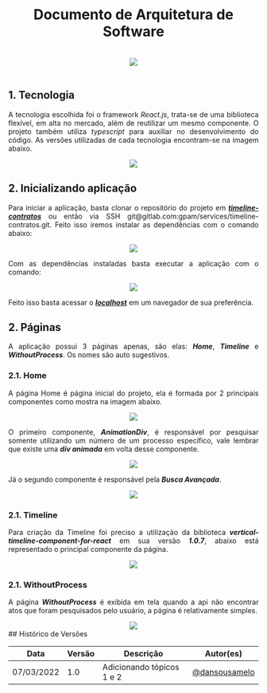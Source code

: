 <h1 style="text-align: center">Documento de Arquitetura de Software</h1>
<br />
<div style="display: flex; justify-content: center; align-items:center;">
    <img src="https://unb-knedle.github.io/timeline-contratos/assets/Frontend/01.png">
</div>
<br />

## 1. Tecnologia
<p align="justify">A tecnologia escolhida foi o framework <i>React.js</i>, trata-se de uma biblioteca flexível, em alta no mercado, além de reutilizar um mesmo componente. O projeto também utiliza <i>typescript</i> para auxiliar no desenvolvimento do código. As versões utilizadas de cada tecnologia encontram-se na imagem abaixo.</p>
<div style="display: flex; justify-content: center; align-items:center;">
    <img src="https://unb-knedle.github.io/timeline-contratos/assets/Frontend/02.png">
</div>

## 2. Inicializando aplicação
<p align="justify">Para iniciar a aplicação, basta clonar o repositório do projeto em <a href="https://gitlab.com/gpam/services/timeline-contratos.git"><b><i>timeline-contratos</b></i></a> ou então via SSH git@gitlab.com:gpam/services/timeline-contratos.git. Feito isso iremos instalar as dependências com o comando abaixo:</p>
<div style="display: flex; justify-content: center; align-items:center;">
    <img src="https://unb-knedle.github.io/timeline-contratos/assets/Frontend/03.png">
</div>
<p align="justify">Com as dependências instaladas basta executar a aplicação com o comando:</p>
<div style="display: flex; justify-content: center; align-items:center;">
    <img src="https://unb-knedle.github.io/timeline-contratos/assets/Frontend/04.png">
</div>
<p align="justify">Feito isso basta acessar o <a href="http://localhost:3000/timeline"><b><i>localhost</i></b><a> em um navegador de sua preferência.</p>

## 2. Páginas
<p align="justify">A aplicação possui 3 páginas apenas, são elas: <b><i>Home</i></b>, <b><i>Timeline</i></b> e <b><i>WithoutProcess</i></b>. Os nomes são auto sugestivos.</p>

### 2.1. Home
<p align="justify">A página Home é página inicial do projeto, ela é formada por 2 principais componentes como mostra na imagem abaixo.</p>
<div style="display: flex; justify-content: center; align-items:center;">
    <img src="https://unb-knedle.github.io/timeline-contratos/assets/Frontend/05.png">
</div>

<p align="justify">O primeiro componente, <b><i>AnimationDiv</i></b>, é responsável por pesquisar somente utilizando um número de um processo específico, vale lembrar que existe uma <b><i>div animada</i></b> em volta desse componente.</p>
<div style="display: flex; justify-content: center; align-items:center;">
    <img src="https://unb-knedle.github.io/timeline-contratos/assets/Frontend/06.png">
</div>

<p align="justify">Já o segundo componente é responsável pela <b><i>Busca Avançada</i></b>.</p>
<div style="display: flex; justify-content: center; align-items:center;">
    <img src="https://unb-knedle.github.io/timeline-contratos/assets/Frontend/07.png">
</div>

### 2.1. Timeline
<p align="justify">Para criação da Timeline foi preciso a utilização da biblioteca <b><i>vertical-timeline-component-for-react</i></b> em sua versão <b><i>1.0.7</i></b>, abaixo está representado o principal componente da página.</p>
<div style="display: flex; justify-content: center; align-items:center;">
    <img src="https://unb-knedle.github.io/timeline-contratos/assets/Frontend/08.png">
</div>

### 2.1. WithoutProcess
<p align="justify">A página <b><i>WithoutProcess</i></b> é exibida em tela quando a api não encontrar atos que foram pesquisados pelo usuário, a página é relativamente simples.</p>
<div style="display: flex; justify-content: center; align-items:center;">
    <img src="https://unb-knedle.github.io/timeline-contratos/assets/Frontend/09.png">
</div>
## Histórico de Versões

Data | Versão | Descrição | Autor(es) 
---- | ----------- | ------ | ---------
07/03/2022 | 1.0 | Adicionando tópicos 1 e 2| [@dansousamelo](http://github.com/dansousamelo)|